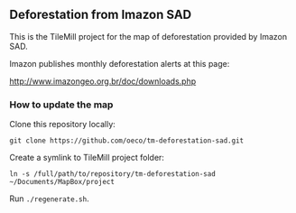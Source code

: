 ## Deforestation from Imazon SAD

This is the TileMill project for the map of deforestation provided by Imazon SAD.

Imazon publishes monthly deforestation alerts at this page:

http://www.imazongeo.org.br/doc/downloads.php

### How to update the map

Clone this repository locally:

    git clone https://github.com/oeco/tm-deforestation-sad.git

Create a symlink to TileMill project folder:

    ln -s /full/path/to/repository/tm-deforestation-sad ~/Documents/MapBox/project

Run `./regenerate.sh`.




